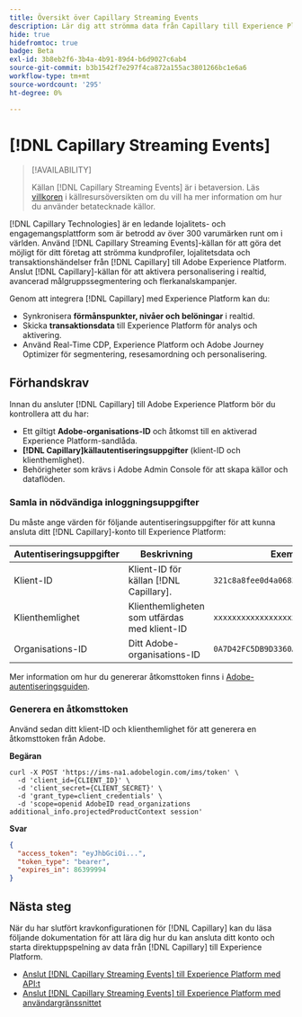 ```yaml
---
title: Översikt över Capillary Streaming Events
description: Lär dig att strömma data från Capillary till Experience Platform.
hide: true
hidefromtoc: true
badge: Beta
exl-id: 3b8eb2f6-3b4a-4b91-89d4-b6d9027c6ab4
source-git-commit: b3b1542f7e297f4ca872a155ac3801266bc1e6a6
workflow-type: tm+mt
source-wordcount: '295'
ht-degree: 0%

---
```


# [!DNL Capillary Streaming Events]

>[!AVAILABILITY]
>
>Källan [!DNL Capillary Streaming Events] är i betaversion. Läs [villkoren](../../home.md#terms-and-conditions) i källresursöversikten om du vill ha mer information om hur du använder betatecknade källor.

[!DNL Capillary Technologies] är en ledande lojalitets- och engagemangsplattform som är betrodd av över 300 varumärken runt om i världen. Använd [!DNL Capillary Streaming Events]-källan för att göra det möjligt för ditt företag att strömma kundprofiler, lojalitetsdata och transaktionshändelser från [!DNL Capillary] till Adobe Experience Platform. Anslut [!DNL Capillary]-källan för att aktivera personalisering i realtid, avancerad målgruppssegmentering och flerkanalskampanjer.

Genom att integrera [!DNL Capillary] med Experience Platform kan du:

* Synkronisera **förmånspunkter, nivåer och belöningar** i realtid.
* Skicka **transaktionsdata** till Experience Platform för analys och aktivering.
* Använd Real-Time CDP, Experience Platform och Adobe Journey Optimizer för segmentering, resesamordning och personalisering.

## Förhandskrav

Innan du ansluter [!DNL Capillary] till Adobe Experience Platform bör du kontrollera att du har:

* Ett giltigt **Adobe-organisations-ID** och åtkomst till en aktiverad Experience Platform-sandlåda.
* **[!DNL Capillary]källautentiseringsuppgifter** (klient-ID och klienthemlighet).
* Behörigheter som krävs i Adobe Admin Console för att skapa källor och dataflöden.

### Samla in nödvändiga inloggningsuppgifter

Du måste ange värden för följande autentiseringsuppgifter för att kunna ansluta ditt [!DNL Capillary]-konto till Experience Platform:

| Autentiseringsuppgifter | Beskrivning | Exempel |
| --- | --- | --- |
| Klient-ID | Klient-ID för källan [!DNL Capillary]. | `321c8a8fee0d4a06838d46f9d3109e8a` |
| Klienthemlighet | Klienthemligheten som utfärdas med klient-ID | `xxxxxxxxxxxxxxxxxx` |
| Organisations-ID | Ditt Adobe-organisations-ID | `0A7D42FC5DB9D3360A495FD3@AdobeOrg` |

Mer information om hur du genererar åtkomsttoken finns i [Adobe-autentiseringsguiden](https://developer.adobe.com/developer-console/docs/guides/authentication/).

### Generera en åtkomsttoken

Använd sedan ditt klient-ID och klienthemlighet för att generera en åtkomsttoken från Adobe.

**Begäran**

```shell
curl -X POST 'https://ims-na1.adobelogin.com/ims/token' \
  -d 'client_id={CLIENT_ID}' \
  -d 'client_secret={CLIENT_SECRET}' \
  -d 'grant_type=client_credentials' \
  -d 'scope=openid AdobeID read_organizations additional_info.projectedProductContext session'
```

**Svar**

```json
{
  "access_token": "eyJhbGciOi...",
  "token_type": "bearer",
  "expires_in": 86399994
}
```

## Nästa steg

När du har slutfört kravkonfigurationen för [!DNL Capillary] kan du läsa följande dokumentation för att lära dig hur du kan ansluta ditt konto och starta direktuppspelning av data från [!DNL Capillary] till Experience Platform.

* [Anslut [!DNL Capillary Streaming Events] till Experience Platform med API:t](../../tutorials/api/create/loyalty/capillary.md)
* [Anslut [!DNL Capillary Streaming Events] till Experience Platform med användargränssnittet](../../tutorials/ui/create/loyalty/capillary.md)
